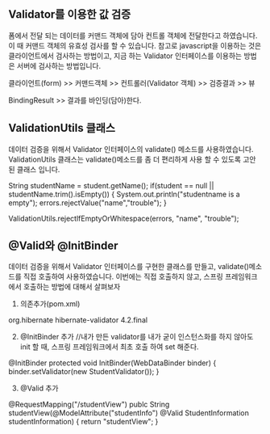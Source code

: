 ## Validator를 이용한 값 검증
폼에서 전달 되는 데이터를 커맨드 객체에 담아 컨트롤 객체에 전달한다고 하였습니다. 이 때 커맨드 객체의 유효성 검사를 할 수 있습니다.
참고로 javascript을 이용하는 것은 클라이언트에서 검사하는 방법이고, 지금 하는 Validator 인터페이스를 이용하는 방법은 서버에 검사하는 방법입니다.

클라이언트(form) >> 커맨드객체 >> 컨트롤러(Validator 객체) >> 검증결과 >> 뷰

BindingResult >> 결과를 바인딩(담아)한다.

## ValidationUtils 클래스
데이터 검증을 위해서 Validator 인터페이스의 validate() 메소드를 사용하였습니다.
ValidationUtils 클래스는 validate()메소드를 좀 더 편리하게 사용 할 수 있도록 고안된 클래스 입니다.

String studentName = student.getName();
if(student == null || studentName.trim().isEmpty()) {
    System.out.println("studentname is a empty");
    errors.rejectValue("name","trouble");
}

ValidationUtils.rejectlfEmptyOrWhitespace(errors, "name", "trouble");

## @Valid와 @InitBinder
데이터 검증을 위해서 Validator 인터페이스를 구현한 클래스를 만들고, validate()메소드를 직접 호출하여 사용하였습니다.
이번에는 직접 호출하지 않고, 스프링 프레임워크에서 호출하는 방법에 대해서 살펴보자

1. 의존추가(pom.xml)
<dependency>
    <groupId>org.hibernate</groupId>
    <artifactId>hibernate-validator</artifactId>
    <version>4.2.final</version>
</dependency>

2. @InitBinder 추가   //내가 만든 validator를 내가 굳이 인스턴스화를 하지 않아도 init 할 때, 스프링 프레임워크에서 최초 호출 하여 set 해준다.

@InitBinder
protected void InitBinder(WebDataBinder binder) {
    binder.setValidator(new StudentValidator());
}

3. @Valid 추가

@RequestMapping("/studentView")
publc String studentView(@ModelAttribute("studentInfo") @Valid StudentInformation studentInformation) {
    return "studentView";
}
